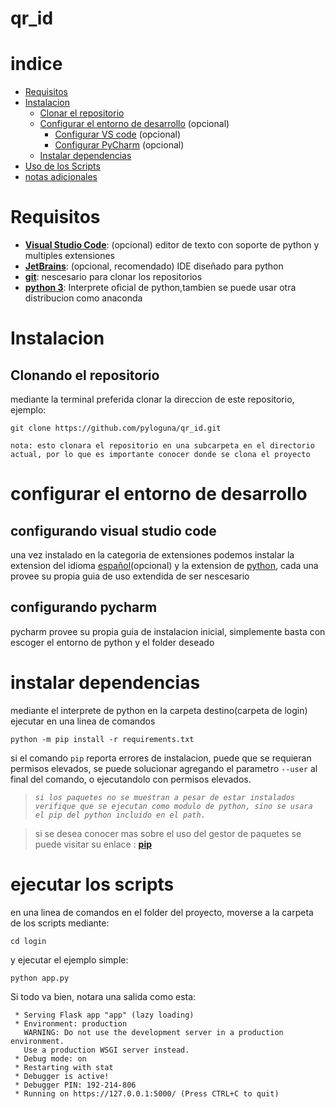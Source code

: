 # **qr_id**

# indice

 + [Requisitos](#Requisitos "ir a requisitos de instalacion")
 + [Instalacion](#Instalacion "ir a la guia de instalacion")
   + [Clonar el repositorio](#Clonando-el-repositorio "ir a guia de clonacion")
   + [Configurar el entorno de desarrollo](#configurar-el-entorno-de-desarrollo "ir a guia de configuracion para desarrollo") (opcional)
     + [Configurar VS code](#configurando-visual-studio-code "guia de vscode") (opcional)
     * [Configurar PyCharm](#configurando-pycharm "guia de pycharm") (opcional)
   + [Instalar dependencias](#instalar-dependencias "instalando dependencias")
 + [Uso de los Scripts](#ejecutar-los-scripts "ir a guia uso")
 + [notas adicionales](#notas-relevantes "ver las notas adicionales")


# Requisitos
- [**Visual Studio Code**](https://code.visualstudio.com/): (opcional) editor de texto con soporte de python y multiples extensiones
- [**JetBrains**](https://www.jetbrains.com/es-es/pycharm/): (opcional, recomendado) IDE diseñado para python 
- [**git**](https://git-scm.com/): nescesario para clonar los repositorios
- [**python 3**](https://www.python.org/downloads/): Interprete oficial de python,tambien se puede usar otra distribucion como anaconda

# Instalacion

## Clonando el repositorio
mediante la terminal preferida clonar la direccion de este repositorio, ejemplo:
```
git clone https://github.com/pyloguna/qr_id.git
```
`nota: esto clonara el repositorio en una subcarpeta en el directorio actual, por lo que es importante conocer donde se clona el proyecto`


# configurar el entorno de desarrollo


## configurando visual studio code

una vez instalado en la categoria de extensiones podemos instalar la extension del idioma [español](https://marketplace.visualstudio.com/items?itemName=MS-CEINTL.vscode-language-pack-es)(opcional) y la extension de [python](https://marketplace.visualstudio.com/items?itemName=ms-python.python), cada una provee su propia guia de uso extendida de ser nescesario

## configurando pycharm

pycharm provee su propia guia de instalacion inicial, simplemente basta con escoger el entorno de python y el folder deseado

# instalar dependencias
mediante el interprete de python en la carpeta destino(carpeta de login) ejecutar en una linea de comandos
```
python -m pip install -r requirements.txt
```

si el comando `pip` reporta errores de instalacion, puede que se requieran permisos elevados, se puede solucionar agregando el parametro `--user` al final del comando, o ejecutandolo con permisos elevados. 

>*`si los paquetes no se muestran a pesar de estar instalados verifique que se ejecutan como modulo de python, sino se usara el pip del python incluido en el path.`*

>si se desea conocer mas sobre el uso del gestor de paquetes se puede visitar su enlace : [**pip**](https://pypi.org/project/pip/)

# ejecutar los scripts

en una linea de comandos en el folder del proyecto, moverse a la carpeta de los scripts mediante:
```
cd login
```
y ejecutar el ejemplo simple:
```
python app.py
```
Si todo va bien, notara una salida como esta:
```
 * Serving Flask app "app" (lazy loading)
 * Environment: production
   WARNING: Do not use the development server in a production environment.
   Use a production WSGI server instead.
 * Debug mode: on
 * Restarting with stat
 * Debugger is active!
 * Debugger PIN: 192-214-806
 * Running on https://127.0.0.1:5000/ (Press CTRL+C to quit)
```

